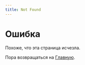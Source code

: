 ```yaml
---
title: Not Found
---
```


# Ошибка

Похоже, что эта страница исчезла.

Пора возвращаться на [Главную](/).
